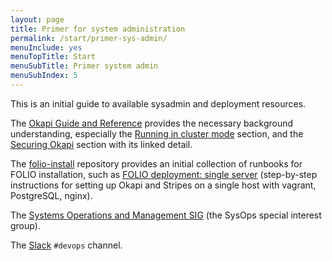 ```yaml
---
layout: page
title: Primer for system administration
permalink: /start/primer-sys-admin/
menuInclude: yes
menuTopTitle: Start
menuSubTitle: Primer system admin
menuSubIndex: 5
---
```


This is an initial guide to available sysadmin and deployment resources.

The [Okapi Guide and Reference](https://github.com/folio-org/okapi/blob/master/doc/guide.md) provides the necessary background understanding,
especially the
[Running in cluster mode](https://github.com/folio-org/okapi/blob/master/doc/guide.md#running-in-cluster-mode) section,
and the [Securing Okapi](https://github.com/folio-org/okapi/blob/master/doc/guide.md#securing-okapi) section with its linked detail.

The [folio-install](https://github.com/folio-org/folio-install) repository provides an initial collection of runbooks for FOLIO installation, such as
[FOLIO deployment: single server](https://github.com/folio-org/folio-install/blob/master/single-server.md) (step-by-step instructions for setting up Okapi and Stripes on a single host with vagrant, PostgreSQL, nginx).

The [Systems Operations and Management SIG](https://wiki.folio.org/display/SYSOPS/Systems+Operations+and+Management+SIG+Home) (the SysOps special interest group).

The [Slack](/guidelines/which-forum/#slack) `#devops` channel.
